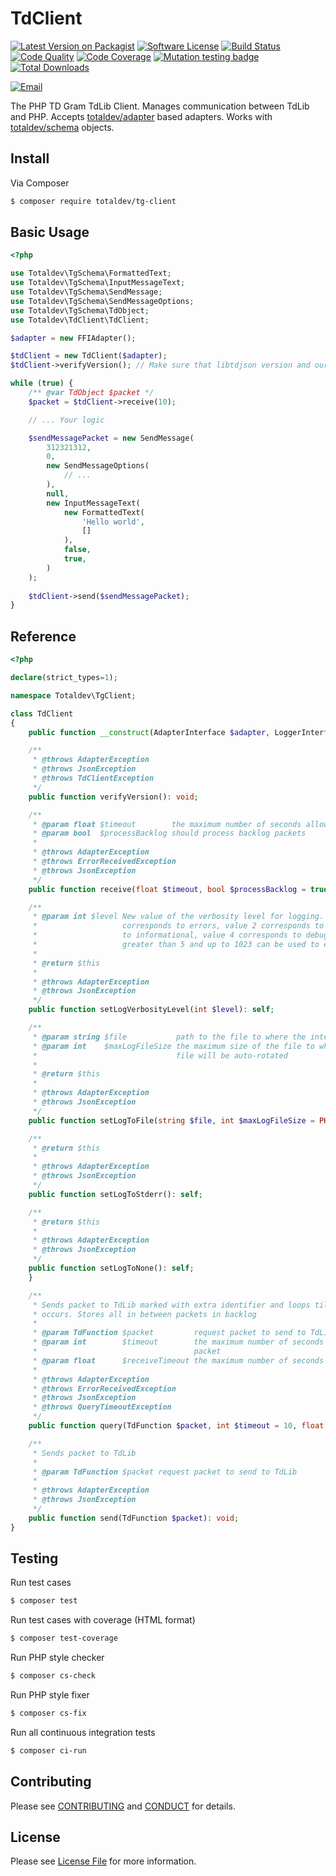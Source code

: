 # TdClient

[![Latest Version on Packagist][ico-version]][link-packagist]
[![Software License][ico-license]](LICENSE)
[![Build Status][ico-travis]][link-travis]
[![Code Quality][ico-quality]][link-scrutinizer]
[![Code Coverage][ico-coverage]][link-scrutinizer]
[![Mutation testing badge][ico-mutation]][link-mutator]
[![Total Downloads][ico-downloads]][link-downloads]

[![Email][ico-email]][link-email]

The PHP TD Gram TdLib Client. Manages communication between TdLib and PHP. Accepts [totaldev/adapter][link-adapter] based adapters. Works with [totaldev/schema][link-schema] objects. 


## Install

Via Composer

```bash
$ composer require totaldev/tg-client
```

## Basic Usage

```php
<?php

use Totaldev\TgSchema\FormattedText;
use Totaldev\TgSchema\InputMessageText;
use Totaldev\TgSchema\SendMessage;
use Totaldev\TgSchema\SendMessageOptions;
use Totaldev\TgSchema\TdObject;
use Totaldev\TdClient\TdClient;

$adapter = new FFIAdapter();

$tdClient = new TdClient($adapter);
$tdClient->verifyVersion(); // Make sure that libtdjson version and our Schema version matches

while (true) {
    /** @var TdObject $packet */
    $packet = $tdClient->receive(10);

    // ... Your logic

    $sendMessagePacket = new SendMessage(
        312321312,
        0,
        new SendMessageOptions(
            // ...
        ),
        null,
        new InputMessageText(
            new FormattedText(
                'Hello world',
                []
            ),
            false,
            true,
        )
    );
    
    $tdClient->send($sendMessagePacket);
}
```

## Reference

```php
<?php

declare(strict_types=1);

namespace Totaldev\TgClient;

class TdClient
{
    public function __construct(AdapterInterface $adapter, LoggerInterface $logger = null);

    /**
     * @throws AdapterException
     * @throws JsonException
     * @throws TdClientException
     */
    public function verifyVersion(): void;

    /**
     * @param float $timeout        the maximum number of seconds allowed for this function to wait for new data
     * @param bool  $processBacklog should process backlog packets
     *
     * @throws AdapterException
     * @throws ErrorReceivedException
     * @throws JsonException
     */
    public function receive(float $timeout, bool $processBacklog = true): ?TdObject;

    /**
     * @param int $level New value of the verbosity level for logging. Value 0 corresponds to fatal errors, value 1
     *                   corresponds to errors, value 2 corresponds to warnings and debug warnings, value 3 corresponds
     *                   to informational, value 4 corresponds to debug, value 5 corresponds to verbose debug, value
     *                   greater than 5 and up to 1023 can be used to enable even more logging.
     *
     * @return $this
     *
     * @throws AdapterException
     * @throws JsonException
     */
    public function setLogVerbosityLevel(int $level): self;

    /**
     * @param string $file           path to the file to where the internal TDLib log will be written
     * @param int    $maxLogFileSize the maximum size of the file to where the internal TDLib log is written before the
     *                               file will be auto-rotated
     *
     * @return $this
     *
     * @throws AdapterException
     * @throws JsonException
     */
    public function setLogToFile(string $file, int $maxLogFileSize = PHP_INT_MAX): self;

    /**
     * @return $this
     *
     * @throws AdapterException
     * @throws JsonException
     */
    public function setLogToStderr(): self;

    /**
     * @return $this
     *
     * @throws AdapterException
     * @throws JsonException
     */
    public function setLogToNone(): self;
    }

    /**
     * Sends packet to TdLib marked with extra identifier and loops till received marked response back or timeout
     * occurs. Stores all in between packets in backlog
     *
     * @param TdFunction $packet         request packet to send to TdLib
     * @param int        $timeout        the maximum number of seconds allowed for this function to wait for a response
     *                                   packet
     * @param float      $receiveTimeout the maximum number of seconds allowed for this function to wait for new data
     *
     * @throws AdapterException
     * @throws ErrorReceivedException
     * @throws JsonException
     * @throws QueryTimeoutException
     */
    public function query(TdFunction $packet, int $timeout = 10, float $receiveTimeout = 0.1): TdObject;

    /**
     * Sends packet to TdLib
     *
     * @param TdFunction $packet request packet to send to TdLib
     *
     * @throws AdapterException
     * @throws JsonException
     */
    public function send(TdFunction $packet): void;
}
```

## Testing

Run test cases

```bash
$ composer test
```

Run test cases with coverage (HTML format)

```bash
$ composer test-coverage
```

Run PHP style checker

```bash
$ composer cs-check
```

Run PHP style fixer

```bash
$ composer cs-fix
```

Run all continuous integration tests

```bash
$ composer ci-run
```

## Contributing

Please see [CONTRIBUTING](CONTRIBUTING.md) and [CONDUCT](CONDUCT.md) for details.


## License

Please see [License File](LICENSE) for more information.

[ico-version]: https://img.shields.io/packagist/v/totaldev/tg-client.svg?style=flat-square
[ico-license]: https://img.shields.io/badge/license-MIT-brightgreen.svg?style=flat-square
[ico-travis]: https://img.shields.io/travis/com/totaldev/tg-client/master.svg?style=flat-square
[ico-quality]: https://img.shields.io/scrutinizer/quality/g/totaldev/tg-client?style=flat-square
[ico-coverage]: https://img.shields.io/scrutinizer/coverage/g/totaldev/tg-client?style=flat-square
[ico-mutation]: https://img.shields.io/endpoint?style=flat-square&url=https%3A%2F%2Fbadge-api.stryker-mutator.io%2Fgithub.com%2FTotaldev%2Ftg-client%2Fmaster
[ico-downloads]: https://img.shields.io/packagist/dt/totaldev/tg-client.svg?style=flat-square
[ico-email]: https://img.shields.io/badge/email-aurimas@niekis.lt-blue.svg?style=flat-square

[link-travis]: https://travis-ci.com/totaldev/tg-client
[link-packagist]: https://packagist.org/packages/totaldev/tg-client
[link-scrutinizer]: https://scrutinizer-ci.com/g/totaldev/tg-client
[link-mutator]: https://dashboard.stryker-mutator.io/reports/github.com/totaldev/tg-client/master
[link-downloads]: https://packagist.org/packages/totaldev/tg-client/stats
[link-adapter]: https://github.com/totaldev/adapter
[link-schema]: https://github.com/totaldev/schema
[link-email]: mailto:aurimas@niekis.lt

